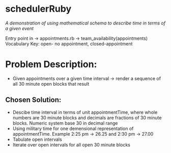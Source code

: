 # schedulerRuby
*A demonstration of using mathematical schema to describe time in terms of a given event*

Entry point in -> appointments.rb -> team_availability(appointments) 
Vocabulary Key: open- no appointment, closed-appointment

# Problem Description:
* Given appointments over a given time interval -> render a sequence of all 30 minute open blocks that result
  
## Chosen Solution:
* Descibe time interval in terms of unit appointmentTime, where whole numbers are 30 minute blocks and decimals are fractions of 30 minute blocks. Numeric system base 30 in decimal range
* Using military time for one demensional representation of appointmentTime. Example 2:25 pm -> 26.25 and 2:30 pm -> 27.00
* Tabulate open intervals
* Iterate over open intervals for all open 30 minute blocks
 
